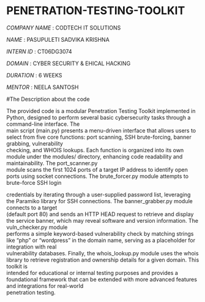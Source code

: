 # PENETRATION-TESTING-TOOLKIT

*COMPANY NAME* : CODTECH IT SOLUTIONS

*NAME*	       : PASUPULETI SADVIKA KRISHNA

*INTERN ID*	   : CT06DG3074

*DOMAIN*	     : CYBER SECURITY & EHICAL HACKING

*DURATION*	   : 6 WEEKS

*MENTOR*       : NEELA SANTOSH	

#The Description about the code

The provided code is a modular Penetration Testing Toolkit implemented in Python, designed to perform several basic cybersecurity tasks through a command-line interface. The  
main script (main.py) presents a menu-driven interface that allows users to select from five core functions: port scanning, SSH brute-forcing, banner grabbing, vulnerability  
checking, and WHOIS lookups. Each function is organized into its own module under the modules/ directory, enhancing code readability and maintainability. The port_scanner.py  
module scans the first 1024 ports of a target IP address to identify open ports using socket connections. The brute_forcer.py module attempts to brute-force SSH login        

credentials by iterating through a user-supplied password list, leveraging the Paramiko library for SSH connections. The banner_grabber.py module connects to a target         
(default port 80) and sends an HTTP HEAD request to retrieve and display the service banner, which may reveal software and version information. The vuln_checker.py module     
performs a simple keyword-based vulnerability check by matching strings like “php” or “wordpress” in the domain name, serving as a placeholder for integration with real       
vulnerability databases. Finally, the whois_lookup.py module uses the whois library to retrieve registration and ownership details for a given domain. This toolkit is         
intended for educational or internal testing purposes and provides a foundational framework that can be extended with more advanced features and integrations for real-world   
penetration testing.












